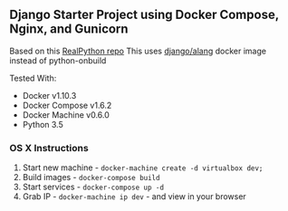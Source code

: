 ## Django Starter Project using Docker Compose, Nginx, and Gunicorn

Based on this [RealPython repo](https://github.com/realpython/dockerizing-django)
This uses [django/alang](https://hub.docker.com/r/alang/django/) docker image instead of python-onbuild

Tested With:

- Docker v1.10.3
- Docker Compose v1.6.2
- Docker Machine v0.6.0
- Python 3.5

### OS X Instructions

1. Start new machine - `docker-machine create -d virtualbox dev;`
1. Build images - `docker-compose build`
1. Start services - `docker-compose up -d`
1. Grab IP - `docker-machine ip dev` - and view in your browser